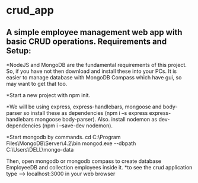 # crud_app
 A simple employee management web app with basic CRUD operations.
 Requirements and Setup:
 ------------------------------------------------------------------------------------------------------------------------------------------------------------------------------------------------------------------------------------------
*NodeJS and MongoDB are the fundamental requirements of this project. So, if you have not then download and install these into your PCs. It is easier to manage database with MongoDB Compass which have gui, so may want to get that too.

*Start a new project with npm init.

*We will be using express, express-handlebars, mongoose and body-parser so install these as dependencies (npm i –s express express-handlebars mongoose body-parser). Also. install nodemon as dev-dependencies (npm i –save-dev nodemon).

*Start mongodb by commands.
cd C:\Program Files\MongoDB\Server\4.2\bin
mongod.exe --dbpath C:\Users\DELL\mongo-data

Then, open mongodb or mongodb compass to create database EmployeeDB and collection employees inside it.
*to see the crud application type --> localhost:3000 in your web browser
